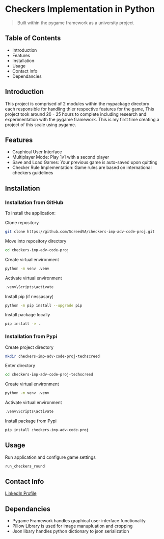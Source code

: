 # Checkers Implementation in Python 
> Built within the pygame framework as a university project

## Table of Contents
- Introduction
- Features
- Installation
- Usage
- Contact Info
- Dependancies

## Introduction
This project is comprised of 2 modules within the mypackage directory each responsible for handling thier respective features for the game, This project took around 20 - 25 hours to complete including research and experimentation with the pygame framework. This is my first time creating a project of this scale using pygame.

## Features
- Graphical User Interface
- Multiplayer Mode: Play 1v1 with a second player
- Save and Load Games: Your previous game is auto-saved upon quitting 
- Checker Rule Implementation: Game rules are based on international checkers guidelines


## Installation
### Installation from GitHub
To install the application:

Clone repository
```bash
git clone https://github.com/ScreedVA/checkers-imp-adv-code-proj.git
```

Move into repository directory
```bash
cd checkers-imp-adv-code-proj
```

Create virtual environment
```bash
python -m venv .venv
```

Activate virtual environment
```bash
.venv\Scripts\activate
```

Install pip (if nessasary) 
```bash
python -m pip install --upgrade pip
```

Install package locally
```bash
pip install -e .
```
### Installation from Pypi

Create project directory
```bash
mkdir checkers-imp-adv-code-proj-techscreed
```

Enter directory
```bash
cd checkers-imp-adv-code-proj-techscreed
```

Create virtual environment
```bash
python -m venv .venv
```

Activate virtual environment
```bash
.venv\Scripts\activate
```

Install package from Pypi
```bash
pip install checkers-imp-adv-code-proj
```

## Usage

Run application and configure game settings
```bash
run_checkers_round
```

## Contact Info
[LinkedIn Profile](https://www.linkedin.com/in/christian-damete-yeboa-bb79442a3/)


## Dependancies
- Pygame Framework handles graphical user interface functionality
- Pillow Library is used for image manupluation and cropping
- Json libary handles python dictionary to json serialization


